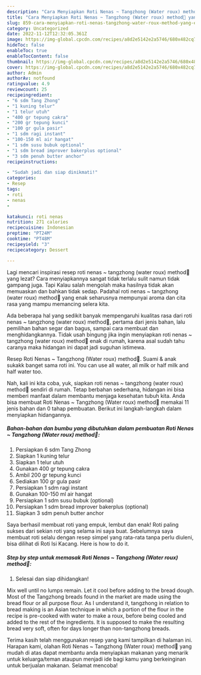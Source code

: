```yaml
---
description: "Cara Menyiapkan Roti Nenas ~ Tangzhong (Water roux) method🍞 yang Enak Banget, Buat Buka Puasa Bikin Ngiler"
title: "Cara Menyiapkan Roti Nenas ~ Tangzhong (Water roux) method🍞 yang Enak Banget, Buat Buka Puasa Bikin Ngiler"
slug: 859-cara-menyiapkan-roti-nenas-tangzhong-water-roux-method-yang-enak-banget-buat-buka-puasa-bikin-ngiler
category: Uncategorized
date: 2022-11-12T12:32:05.361Z
image: https://img-global.cpcdn.com/recipes/a8d2e5142e2a5746/680x482cq70/roti-nenas-tangzhong-water-roux-method-foto-resep-utama.jpg
hideToc: false
enableToc: true
enableTocContent: false
thumbnail: https://img-global.cpcdn.com/recipes/a8d2e5142e2a5746/680x482cq70/roti-nenas-tangzhong-water-roux-method-foto-resep-utama.jpg
cover: https://img-global.cpcdn.com/recipes/a8d2e5142e2a5746/680x482cq70/roti-nenas-tangzhong-water-roux-method-foto-resep-utama.jpg
author: Admin
authorAv: notfound
ratingvalue: 4.9
reviewcount: 25
recipeingredient:
- "6 sdm Tang Zhong"
- "1 kuning telur"
- "1 telur utuh"
- "400 gr tepung cakra"
- "200 gr tepung kunci"
- "100 gr gula pasir"
- "1 sdm ragi instant"
- "100-150 ml air hangat"
- "1 sdm susu bubuk optional"
- "1 sdm bread improver bakerplus optional"
- "3 sdm penuh butter anchor"
recipeinstructions:

- "Sudah jadi dan siap dinikmati!"
categories:
- Resep
tags:
- roti
- nenas
- 

katakunci: roti nenas  
nutrition: 271 calories
recipecuisine: Indonesian
preptime: "PT24M"
cooktime: "PT48M"
recipeyield: "3"
recipecategory: Dessert

---
```



Lagi mencari inspirasi resep roti nenas ~ tangzhong (water roux) method🍞 yang lezat? Cara menyiapkannya sangat tidak terlalu sulit namun tidak gampang juga. Tapi Kalau salah mengolah maka hasilnya tidak akan memuaskan dan bahkan tidak sedap. Padahal roti nenas ~ tangzhong (water roux) method🍞 yang enak seharusnya mempunyai aroma dan cita rasa yang mampu memancing selera kita.


Ada beberapa hal yang sedikit banyak mempengaruhi kualitas rasa dari roti nenas ~ tangzhong (water roux) method🍞, pertama dari jenis bahan, lalu pemilihan bahan segar dan bagus, sampai cara membuat dan menghidangkannya. Tidak usah bingung jika ingin menyiapkan roti nenas ~ tangzhong (water roux) method🍞 enak di rumah, karena asal sudah tahu caranya maka hidangan ini dapat jadi suguhan istimewa.

Resep Roti Nenas ~ Tangzhong (Water roux) method🍞. Suami &amp; anak sukakk banget sama roti ini. You can use all water, all milk or half milk and half water too.


Nah, kali ini kita coba, yuk, siapkan roti nenas ~ tangzhong (water roux) method🍞 sendiri di rumah. Tetap berbahan sederhana, hidangan ini bisa memberi manfaat dalam membantu menjaga kesehatan tubuh kita. Anda bisa membuat Roti Nenas ~ Tangzhong (Water roux) method🍞 memakai 11 jenis bahan dan 0 tahap pembuatan. Berikut ini langkah-langkah dalam menyiapkan hidangannya.

<!--inarticleads1-->

##### Bahan-bahan dan bumbu yang dibutuhkan dalam pembuatan Roti Nenas ~ Tangzhong (Water roux) method🍞:

1. Persiapkan 6 sdm Tang Zhong
1. Siapkan 1 kuning telur
1. Siapkan 1 telur utuh
1. Gunakan 400 gr tepung cakra
1. Ambil 200 gr tepung kunci
1. Sediakan 100 gr gula pasir
1. Persiapkan 1 sdm ragi instant
1. Gunakan 100-150 ml air hangat
1. Persiapkan 1 sdm susu bubuk (optional)
1. Persiapkan 1 sdm bread improver bakerplus (optional)
1. Siapkan 3 sdm penuh butter anchor


Saya berhasil membuat roti yang empuk, lembut dan enak! Roti paling sukses dari sekian roti yang selama ini saya buat. Sebelumnya saya membuat roti selalu dengan resep simpel yang rata-rata tanpa perlu diuleni, bisa dilihat di Roti Isi Kacang. Here is how to do it. 

<!--inarticleads2-->

##### Step by step untuk memasak Roti Nenas ~ Tangzhong (Water roux) method🍞:


1. Selesai dan siap dihidangkan!

Mix well until no lumps remain. Let it cool before adding to the bread dough. Most of the Tangzhong breads found in the market are made using the bread flour or all purpose flour. As I understand it, tangzhong in relation to bread making is an Asian technique in which a portion of the flour in the recipe is pre-cooked with water to make a roux, before being cooled and added to the rest of the ingredients. It is supposed to make the resulting bread very soft, often for days longer than non-tangzhong breads. 

Terima kasih telah menggunakan resep yang kami tampilkan di halaman ini. Harapan kami, olahan Roti Nenas ~ Tangzhong (Water roux) method🍞 yang mudah di atas dapat membantu anda menyiapkan makanan yang menarik untuk keluarga/teman ataupun menjadi ide bagi kamu yang berkeinginan untuk berjualan makanan. Selamat mencoba!
